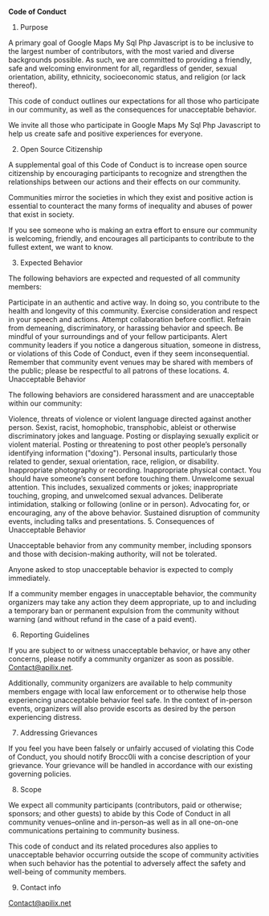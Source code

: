 **Code of Conduct**

1. Purpose

A primary goal of Google Maps My Sql Php Javascript is to be inclusive to the largest number of contributors, with the most varied and diverse backgrounds possible. As such, we are committed to providing a friendly, safe and welcoming environment for all, regardless of gender, sexual orientation, ability, ethnicity, socioeconomic status, and religion (or lack thereof).

This code of conduct outlines our expectations for all those who participate in our community, as well as the consequences for unacceptable behavior.

We invite all those who participate in Google Maps My Sql Php Javascript to help us create safe and positive experiences for everyone.

2. Open Source Citizenship

A supplemental goal of this Code of Conduct is to increase open source citizenship by encouraging participants to recognize and strengthen the relationships between our actions and their effects on our community.

Communities mirror the societies in which they exist and positive action is essential to counteract the many forms of inequality and abuses of power that exist in society.

If you see someone who is making an extra effort to ensure our community is welcoming, friendly, and encourages all participants to contribute to the fullest extent, we want to know.

3. Expected Behavior

The following behaviors are expected and requested of all community members:

Participate in an authentic and active way. In doing so, you contribute to the health and longevity of this community.
Exercise consideration and respect in your speech and actions.
Attempt collaboration before conflict.
Refrain from demeaning, discriminatory, or harassing behavior and speech.
Be mindful of your surroundings and of your fellow participants. Alert community leaders if you notice a dangerous situation, someone in distress, or violations of this Code of Conduct, even if they seem inconsequential.
Remember that community event venues may be shared with members of the public; please be respectful to all patrons of these locations.
4. Unacceptable Behavior

The following behaviors are considered harassment and are unacceptable within our community:

Violence, threats of violence or violent language directed against another person.
Sexist, racist, homophobic, transphobic, ableist or otherwise discriminatory jokes and language.
Posting or displaying sexually explicit or violent material.
Posting or threatening to post other people’s personally identifying information ("doxing").
Personal insults, particularly those related to gender, sexual orientation, race, religion, or disability.
Inappropriate photography or recording.
Inappropriate physical contact. You should have someone’s consent before touching them.
Unwelcome sexual attention. This includes, sexualized comments or jokes; inappropriate touching, groping, and unwelcomed sexual advances.
Deliberate intimidation, stalking or following (online or in person).
Advocating for, or encouraging, any of the above behavior.
Sustained disruption of community events, including talks and presentations.
5. Consequences of Unacceptable Behavior

Unacceptable behavior from any community member, including sponsors and those with decision-making authority, will not be tolerated.

Anyone asked to stop unacceptable behavior is expected to comply immediately.

If a community member engages in unacceptable behavior, the community organizers may take any action they deem appropriate, up to and including a temporary ban or permanent expulsion from the community without warning (and without refund in the case of a paid event).

6. Reporting Guidelines

If you are subject to or witness unacceptable behavior, or have any other concerns, please notify a community organizer as soon as possible. Contact@apilix.net.

Additionally, community organizers are available to help community members engage with local law enforcement or to otherwise help those experiencing unacceptable behavior feel safe. In the context of in-person events, organizers will also provide escorts as desired by the person experiencing distress.

7. Addressing Grievances

If you feel you have been falsely or unfairly accused of violating this Code of Conduct, you should notify Brocc0li with a concise description of your grievance. Your grievance will be handled in accordance with our existing governing policies.

8. Scope

We expect all community participants (contributors, paid or otherwise; sponsors; and other guests) to abide by this Code of Conduct in all community venues–online and in-person–as well as in all one-on-one communications pertaining to community business.

This code of conduct and its related procedures also applies to unacceptable behavior occurring outside the scope of community activities when such behavior has the potential to adversely affect the safety and well-being of community members.

9. Contact info

Contact@apilix.net
